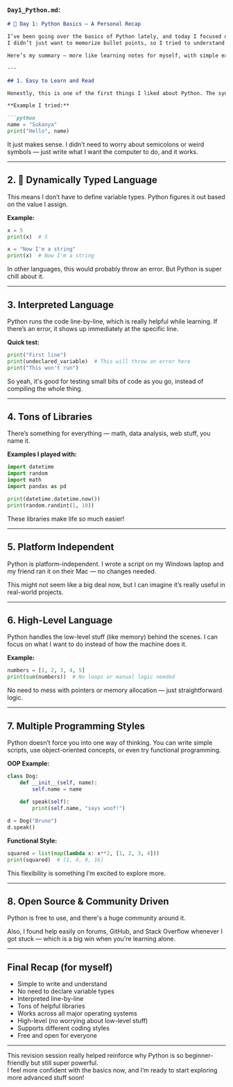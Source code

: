 ###  `Day1_Python.md`:

```markdown
# 📘 Day 1: Python Basics — A Personal Recap

I’ve been going over the basics of Python lately, and today I focused on revising its main features.  
I didn’t just want to memorize bullet points, so I tried to understand **why** each feature is useful and **how** it actually shows up when writing code.

Here’s my summary — more like learning notes for myself, with simple examples I tried while revising:

---

## 1. Easy to Learn and Read

Honestly, this is one of the first things I liked about Python. The syntax is clean and doesn’t feel overwhelming, even as a beginner.

**Example I tried:**

```python
name = "Sukanya"
print("Hello", name)
```

It just makes sense. I didn’t need to worry about semicolons or weird symbols — just write what I want the computer to do, and it works.

---

## 2. 🔄 Dynamically Typed Language

This means I don’t have to define variable types. Python figures it out based on the value I assign.

**Example:**

```python
x = 5
print(x)  # 5

x = "Now I'm a string"
print(x)  # Now I'm a string
```

In other languages, this would probably throw an error. But Python is super chill about it.

---

## 3.  Interpreted Language

Python runs the code line-by-line, which is really helpful while learning. If there’s an error, it shows up immediately at the specific line.

**Quick test:**

```python
print("First line")
print(undeclared_variable)  # This will throw an error here
print("This won't run")
```

So yeah, it's good for testing small bits of code as you go, instead of compiling the whole thing.

---

## 4.  Tons of Libraries

There’s something for everything — math, data analysis, web stuff, you name it.

**Examples I played with:**

```python
import datetime
import random
import math
import pandas as pd

print(datetime.datetime.now())
print(random.randint(1, 10))
```

These libraries make life so much easier!

---

## 5.  Platform Independent

Python is platform-independent. I wrote a script on my Windows laptop and my friend ran it on their Mac — no changes needed.

This might not seem like a big deal now, but I can imagine it’s really useful in real-world projects.

---

## 6.  High-Level Language

Python handles the low-level stuff (like memory) behind the scenes. I can focus on what I want to do instead of how the machine does it.

**Example:**

```python
numbers = [1, 2, 3, 4, 5]
print(sum(numbers))  # No loops or manual logic needed
```

No need to mess with pointers or memory allocation — just straightforward logic.

---

## 7.  Multiple Programming Styles

Python doesn’t force you into one way of thinking. You can write simple scripts, use object-oriented concepts, or even try functional programming.

**OOP Example:**

```python
class Dog:
    def __init__(self, name):
        self.name = name
    
    def speak(self):
        print(self.name, "says woof!")

d = Dog("Bruno")
d.speak()
```

**Functional Style:**

```python
squared = list(map(lambda x: x**2, [1, 2, 3, 4]))
print(squared)  # [1, 4, 9, 16]
```

This flexibility is something I’m excited to explore more.

---

## 8.  Open Source & Community Driven

Python is free to use, and there's a huge community around it.

Also, I found help easily on forums, GitHub, and Stack Overflow whenever I got stuck — which is a big win when you're learning alone.

---

##  Final Recap (for myself)

- Simple to write and understand  
- No need to declare variable types  
- Interpreted line-by-line  
- Tons of helpful libraries  
- Works across all major operating systems  
- High-level (no worrying about low-level stuff)  
- Supports different coding styles  
- Free and open for everyone  

---

 This revision session really helped reinforce why Python is so beginner-friendly but still super powerful.  
I feel more confident with the basics now, and I’m ready to start exploring more advanced stuff soon!
```

